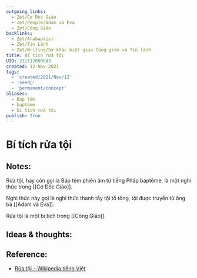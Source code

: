 ```yaml
---
outgoing_links:
  - Zet/Cơ Đốc Giáo
  - Zet/People/Adam và Eva
  - Zet/Công Giáo
backlinks:
  - Zet/Anabaptist
  - Zet/Tin Lành
  - Zet/Writing/Sự khác biệt giữa Công giáo và Tin lành
title: Bí tích rửa tội
UID: 211112000843
created: 12-Nov-2021
tags:
  - 'created/2021/Nov/12'
  - 'seed🥜'
  - 'permanent/concept'
aliases:
  - Báp têm
  - baptême
  - bí tích rửa tội
publish: True
---
```

# Bí tích rửa tội

## Notes:
Rửa tội, hay còn gọi là Báp têm phiên âm từ tiếng Pháp baptême, là một nghi thức trong [[Cơ Đốc Giáo]].

Nghi thức này gọi là nghi thức thanh tẩy tội tổ tông, tội được truyền từ ông bà [[Adam và Eva]].

Rửa tội là một bí tích trong [[Công Giáo]].

## Ideas & thoughts:

## Reference:
- [Rửa tội – Wikipedia tiếng Việt](https://vi.wikipedia.org/wiki/R%E1%BB%ADa_t%E1%BB%99i)

